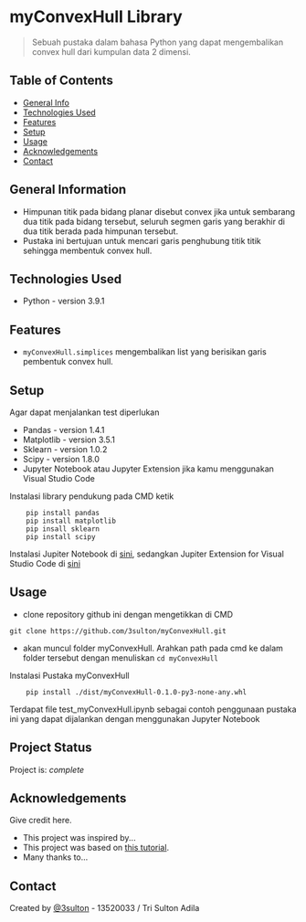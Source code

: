# myConvexHull Library
> Sebuah pustaka dalam bahasa Python yang dapat mengembalikan convex hull dari kumpulan data 2 dimensi.

## Table of Contents
* [General Info](#general-information)
* [Technologies Used](#technologies-used)
* [Features](#features)
* [Setup](#setup)
* [Usage](#usage)
* [Acknowledgements](#acknowledgements)
* [Contact](#contact)
<!-- * [License](#license) -->


## General Information
- Himpunan titik pada bidang planar disebut convex jika untuk sembarang dua titik pada bidang tersebut, seluruh segmen garis yang berakhir di dua titik berada pada himpunan tersebut.
- Pustaka ini bertujuan untuk mencari garis penghubung titik titik sehingga membentuk convex hull.


## Technologies Used
- Python - version 3.9.1


## Features

- `myConvexHull.simplices` mengembalikan list yang berisikan garis pembentuk convex hull.


## Setup
Agar dapat menjalankan test diperlukan
- Pandas - version 1.4.1
- Matplotlib - version 3.5.1
- Sklearn - version 1.0.2
- Scipy - version 1.8.0
- Jupyter Notebook atau Jupyter Extension jika kamu menggunakan Visual Studio Code

Instalasi library pendukung pada CMD ketik

```
    pip install pandas
    pip install matplotlib
    pip insall sklearn
    pip install scipy
```

Instalasi Jupiter Notebook di [sini](https://jupyter.org/install), sedangkan Jupiter Extension for Visual Studio Code di [sini](https://marketplace.visualstudio.com/items?itemName=ms-toolsai.jupyter)



## Usage
- clone repository github ini dengan mengetikkan di CMD

```
git clone https://github.com/3sulton/myConvexHull.git
```
- akan muncul folder myConvexHull. Arahkan path pada cmd ke dalam folder tersebut dengan menuliskan `cd myConvexHull`

Instalasi Pustaka myConvexHull
```
    pip install ./dist/myConvexHull-0.1.0-py3-none-any.whl
```

Terdapat file test_myConvexHull.ipynb sebagai contoh penggunaan pustaka ini yang dapat dijalankan dengan menggunakan Jupyter Notebook

## Project Status
Project is: _complete_


## Acknowledgements
Give credit here.
- This project was inspired by...
- This project was based on [this tutorial](https://www.example.com).
- Many thanks to...


## Contact
Created by [@3sulton](https://www.flynerd.pl/) - 13520033 / Tri Sulton Adila
